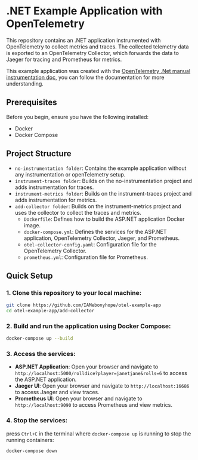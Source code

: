
# .NET Example Application with OpenTelemetry

This repository contains an .NET application instrumented with OpenTelemetry to collect metrics and traces. The collected telemetry data is exported to an OpenTelemetry Collector, which forwards the data to Jaeger for tracing and Prometheus for metrics.

This example application was created with the [OpenTelemetry .Net manual instrumentation doc](https://opentelemetry.io/docs/languages/net/instrumentation/), you can follow the documentation for more understanding.

## Prerequisites

Before you begin, ensure you have the following installed:

- Docker
- Docker Compose

## Project Structure
- `no-instrumentation folder`: Contains the example application without any instrumentation or openTelemetry setup.
- `instrument-traces folder`: Builds on the no-instrumentation project and adds instrumentation for traces.
- `instrument-metrics folder`: Builds on the instrument-traces project and adds instrumentation for metrics.
- `add-collector folder`: Builds on the instrument-metrics project and uses the collector to collect the traces and metrics.    
    - `Dockerfile`: Defines how to build the ASP.NET application Docker image.
    - `docker-compose.yml`: Defines the services for the ASP.NET application, OpenTelemetry Collector, Jaeger, and Prometheus.
    - `otel-collector-config.yaml`: Configuration file for the OpenTelemetry Collector.
    - `prometheus.yml`: Configuration file for Prometheus.

## Quick Setup

### 1. Clone this repository to your local machine:

```sh
git clone https://github.com/IAMebonyhope/otel-example-app
cd otel-example-app/add-collector
```

### 2. Build and run the application using Docker Compose:

```sh
docker-compose up --build
```

### 3. Access the services:

- **ASP.NET Application**: Open your browser and navigate to `http://localhost:5000/rolldice?player=janetjane&rolls=6` to access the ASP.NET application.
- **Jaeger UI**: Open your browser and navigate to `http://localhost:16686` to access Jaeger and view traces.
- **Prometheus UI**: Open your browser and navigate to `http://localhost:9090` to access Prometheus and view metrics.

### 4. Stop the services:
press `Ctrl+C` in the terminal where `docker-compose up` is running to stop the running containers:

```sh
docker-compose down
```
